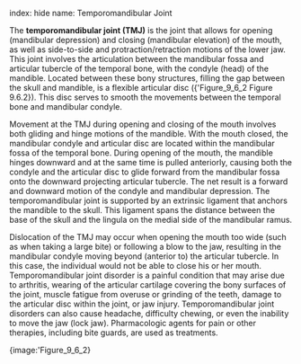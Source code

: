 index: hide
name: Temporomandibular Joint

The  **temporomandibular joint (TMJ)** is the joint that allows for opening (mandibular depression) and closing (mandibular elevation) of the mouth, as well as side-to-side and protraction/retraction motions of the lower jaw. This joint involves the articulation between the mandibular fossa and articular tubercle of the temporal bone, with the condyle (head) of the mandible. Located between these bony structures, filling the gap between the skull and mandible, is a flexible articular disc ({'Figure_9_6_2 Figure 9.6.2}). This disc serves to smooth the movements between the temporal bone and mandibular condyle.

Movement at the TMJ during opening and closing of the mouth involves both gliding and hinge motions of the mandible. With the mouth closed, the mandibular condyle and articular disc are located within the mandibular fossa of the temporal bone. During opening of the mouth, the mandible hinges downward and at the same time is pulled anteriorly, causing both the condyle and the articular disc to glide forward from the mandibular fossa onto the downward projecting articular tubercle. The net result is a forward and downward motion of the condyle and mandibular depression. The temporomandibular joint is supported by an extrinsic ligament that anchors the mandible to the skull. This ligament spans the distance between the base of the skull and the lingula on the medial side of the mandibular ramus.

Dislocation of the TMJ may occur when opening the mouth too wide (such as when taking a large bite) or following a blow to the jaw, resulting in the mandibular condyle moving beyond (anterior to) the articular tubercle. In this case, the individual would not be able to close his or her mouth. Temporomandibular joint disorder is a painful condition that may arise due to arthritis, wearing of the articular cartilage covering the bony surfaces of the joint, muscle fatigue from overuse or grinding of the teeth, damage to the articular disc within the joint, or jaw injury. Temporomandibular joint disorders can also cause headache, difficulty chewing, or even the inability to move the jaw (lock jaw). Pharmacologic agents for pain or other therapies, including bite guards, are used as treatments.


{image:'Figure_9_6_2}
        
